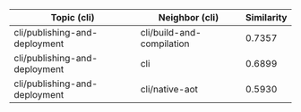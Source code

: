 | Topic (cli) | Neighbor (cli) | Similarity |
|-------------|-------------------|------------|
| cli/publishing-and-deployment | cli/build-and-compilation | 0.7357 |
| cli/publishing-and-deployment | cli | 0.6899 |
| cli/publishing-and-deployment | cli/native-aot | 0.5930 |
